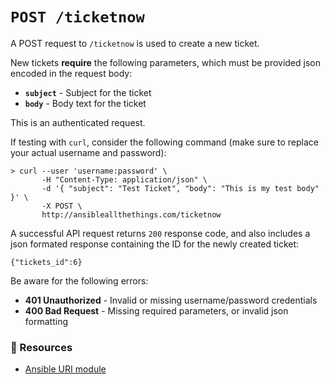 # `POST /ticketnow`

A POST request to `/ticketnow` is used to create a new ticket.

New tickets **require** the following parameters, which must be provided json encoded in the request body:

 - **`subject`** - Subject for the ticket
 - **`body`** - Body text for the ticket

This is an authenticated request.

If testing with `curl`, consider the following command (make sure to replace your actual username and password):

```
> curl --user 'username:password' \
       -H "Content-Type: application/json" \
       -d '{ "subject": "Test Ticket", "body": "This is my test body" }' \
       -X POST \
       http://ansibleallthethings.com/ticketnow
```

A successful API request returns `200` response code, and also includes a json formated response containing the ID for the newly created ticket:

```
{"tickets_id":6}
```

Be aware for the following errors:

 - **401 Unauthorized** - Invalid or missing username/password credentials
 - **400 Bad Request** - Missing required parameters, or invalid json formatting


### 📗 Resources

 - [Ansible URI module](http://docs.ansible.com/ansible/latest/uri_module.html)

